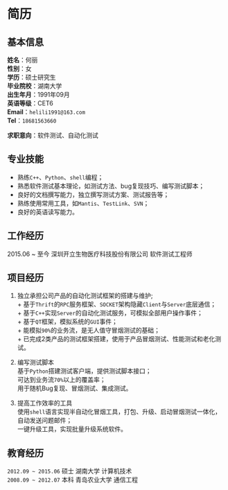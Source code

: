 # 简历

## 基本信息

**姓名**：何丽  
**性别**：女  
**学历**：硕士研究生  
**毕业院校**：湖南大学  
**出生年月**：1991年09月  
**英语等级**：CET6  
**Email**：`helili1991@163.com`  
**Tel**：`18681563660`  

**求职意向**：软件测试、自动化测试  

## 专业技能  

  + 熟练`C++`、`Python`、`shell`编程；  
  + 熟悉软件测试基本理论，如测试方法、bug复现技巧、编写测试脚本；  
  + 良好的文档撰写能力，独立撰写测试方案、测试报告等；  
  + 熟练使用常用工具，如`Mantis`、`TestLink`、`SVN`；  
  + 良好的英语读写能力。  

## 工作经历  

  2015.06 ~ 至今  深圳开立生物医疗科技股份有限公司  软件测试工程师  

## 项目经历  

  1)	独立承担公司产品的自动化测试框架的搭建与维护;  
    + 基于`Thrift`的`RPC`服务框架、`SOCKET`架构隐藏`Client`与`Server`底层通信；  
    + 基于`C++`实现`Server`的自动化测试服务，可模拟全部用户操作事件；  
    + 基于`QT`框架，模拟系统的`GUI`事件；  
    + 能模拟`90%`的业务流，是无人值守冒烟测试的基础；  
    + 已完成2类产品的测试框架搭建，使用于产品冒烟测试、性能测试和老化测试。  

  2)	编写测试脚本  
    基于`Python`搭建测试客户端，提供测试脚本接口；  
    可达到业务流`70%`以上的覆盖率；  
    用于随机Bug复现、冒烟测试、集成测试。  

  3)	提高工作效率的工具  
    使用`shell`语言实现半自动化冒烟工具，打包、升级、启动冒烟测试一体化，自动发送问题邮件；  
    一键升级工具，实现批量升级系统软件。  

## 教育经历

  `2012.09 ~ 2015.06`   硕士  湖南大学        计算机技术  
  `2008.09 ~ 2012.07`   本科  青岛农业大学    通信工程  
